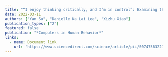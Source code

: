 ```yaml
---
title: "“I enjoy thinking critically, and I’m in control”: Examining the influences of media literacy factors on misperceptions amidst the COVID-19 infodemic"
date: 2022-03-11
authors: ["Yan Su", "Danielle Ka Lai Lee", "Xizhu Xiao"]
publication_types: ["2"]
featured: false
publication: "*Computers in Human Behavior*"
links:
  - name: Document link
    url: 'https://www.sciencedirect.com/science/article/pii/S0747563221004349'
---
```

